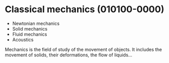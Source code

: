 # Classical mechanics (010100-0000)

- Newtonian mechanics
- Solid mechanics
- Fluid mechanics
- Acoustics

Mechanics is the field of study of the movement of objects.
It includes the movement of solids, their deformations, the flow of liquids...